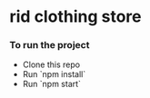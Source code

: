 <h1>rid clothing store</h1>

<h3>To run the project</h3>
<ul>
  <li>Clone this repo</li>
  <li> Run `npm install`</li>
  <li> Run `npm start`</li>
</ul>
